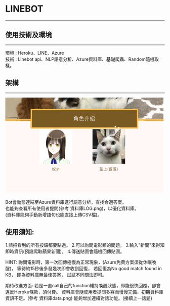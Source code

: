 # LINEBOT
---

## 使用技術及環境
---
環境 : Heroku、LINE、Azure<br>
技術 : Linebot api、NLP語意分析、Azure資料庫、基礎爬蟲、Random隨機取樣。

## 架構
---
<div><img width="500" height="300" src="https://github.com/StarCoral/Where_is_can/blob/master/picture/%E8%A7%92%E8%89%B2.png"/></div><br>
Bot會動態連結至Azure資料庫進行語意分析，查找合適答案。<br>
也能夠查看所有使用者提問(參考 資料庫LOG.png)，以優化資料庫。<br>
(資料庫能夠手動新增語句也能直接上傳CSV檔)。

## 使用須知:
1.請把看到的所有按鈕都要點過。
2.可以詢問電影類的問題。
3.輸入"新聞"來得知即時資訊(預設爬取蘋果新聞)。
4.傳送貼圖會隨機回傳貼圖。

HINT: 詢問電影時，第一次回傳極慢為正常現象，(Azure免費方案須從休眠喚醒)，
      等待約15秒後多發幾次即會收到回復，
      若回復為No good match found in KB，
      即為資料庫無最佳答案，
      試試不同問法即可。

期待改進方面:
若是一直call自己的function維持喚醒狀態，即能很快回覆，卻會違反Heroku條款，須付費。
資料庫會隨使用者提問多寡而慢慢完備，初期資料庫資訊不足。(參考 資料庫data.png)
能夠增加連續對話功能。(接續上一話題)
